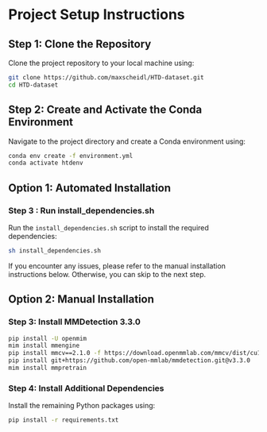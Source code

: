 
# Project Setup Instructions

## Step 1: Clone the Repository
Clone the project repository to your local machine using:
```bash
git clone https://github.com/maxscheidl/HTD-dataset.git
cd HTD-dataset
```

## Step 2: Create and Activate the Conda Environment
Navigate to the project directory and create a Conda environment using:
```bash
conda env create -f environment.yml
conda activate htdenv
```
## Option 1: Automated Installation
### Step 3 : Run install_dependencies.sh
Run the `install_dependencies.sh` script to install the required dependencies:
```bash
sh install_dependencies.sh
```
If you encounter any issues, please refer to the manual installation instructions below.
Otherwise, you can skip to the next step.

## Option 2: Manual Installation

### Step 3: Install MMDetection 3.3.0
```bash
pip install -U openmim
mim install mmengine
pip install mmcv==2.1.0 -f https://download.openmmlab.com/mmcv/dist/cu118/torch2.1/index.html
pip install git+https://github.com/open-mmlab/mmdetection.git@v3.3.0
mim install mmpretrain
```

### Step 4: Install Additional Dependencies
Install the remaining Python packages using:
```bash
pip install -r requirements.txt
```
